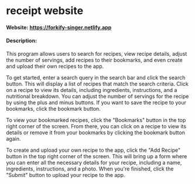 # receipt website

#### Website: <https://forkify-singer.netlify.app>

#### Description:

This program allows users to search for recipes, view recipe details, adjust the number of servings, add recipes to their bookmarks, and even create and upload their own recipes to the app.

To get started, enter a search query in the search bar and click the search button. This will display a list of recipes that match the search criteria. Click on a recipe to view its details, including ingredients, instructions, and a nutritional breakdown. You can adjust the number of servings for the recipe by using the plus and minus buttons. If you want to save the recipe to your bookmarks, click the bookmark button.

To view your bookmarked recipes, click the "Bookmarks" button in the top right corner of the screen. From there, you can click on a recipe to view its details or remove it from your bookmarks by clicking the bookmark button again.

To create and upload your own recipe to the app, click the "Add Recipe" button in the top right corner of the screen. This will bring up a form where you can enter all the necessary details for your recipe, including a name, ingredients, instructions, and a photo. When you're finished, click the "Submit" button to upload your recipe to the app.
